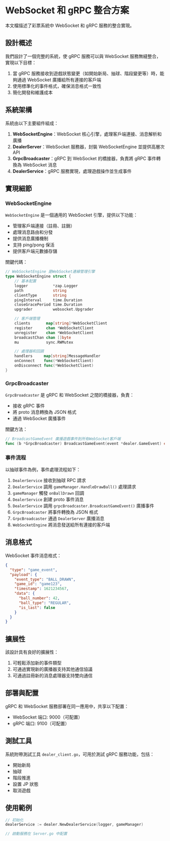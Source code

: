 # WebSocket 和 gRPC 整合方案

本文檔描述了彩票系統中 WebSocket 和 gRPC 服務的整合實現。

## 設計概述

我們設計了一個完整的系統，使 gRPC 服務可以與 WebSocket 服務無縫整合，實現以下目標：

1. 當 gRPC 服務接收到遊戲狀態變更（如開始新局、抽球、階段變更等）時，能夠通過 WebSocket 廣播給所有連接的客戶端
2. 使用標準化的事件格式，確保消息格式一致性
3. 簡化開發和維護成本

## 系統架構

系統由以下主要組件組成：

1. **WebSocketEngine**：WebSocket 核心引擎，處理客戶端連接、消息解析和廣播
2. **DealerServer**：WebSocket 服務器，封裝 WebSocketEngine 並提供高層次 API
3. **GrpcBroadcaster**：gRPC 到 WebSocket 的橋接器，負責將 gRPC 事件轉換為 WebSocket 消息
4. **DealerService**：gRPC 服務實現，處理遊戲操作並生成事件

## 實現細節

### WebSocketEngine

`WebSocketEngine` 是一個通用的 WebSocket 引擎，提供以下功能：

- 管理客戶端連接（註冊、註銷）
- 處理消息路由和分發
- 提供消息廣播機制
- 支持 ping/pong 保活
- 提供客戶端元數據存儲

關鍵代碼：
```go
// WebSocketEngine 是WebSocket連線管理引擎
type WebSocketEngine struct {
	// 基本配置
	logger           *zap.Logger
	path             string
	clientType       string
	pingInterval     time.Duration
	closeGracePeriod time.Duration
	upgrader         websocket.Upgrader

	// 客戶端管理
	clients       map[string]*WebSocketClient
	register      chan *WebSocketClient
	unregister    chan *WebSocketClient
	broadcastChan chan []byte
	mu            sync.RWMutex

	// 處理器和回調
	handlers     map[string]MessageHandler
	onConnect    func(*WebSocketClient)
	onDisconnect func(*WebSocketClient)
}
```

### GrpcBroadcaster

`GrpcBroadcaster` 是 gRPC 和 WebSocket 之間的橋接器，負責：

- 接收 gRPC 事件
- 將 proto 消息轉換為 JSON 格式
- 通過 WebSocket 廣播事件

關鍵方法：
```go
// BroadcastGameEvent 廣播遊戲事件到所有WebSocket客戶端
func (b *GrpcBroadcaster) BroadcastGameEvent(event *dealer.GameEvent) error
```

### 事件流程

以抽球事件為例，事件處理流程如下：

1. `DealerService` 接收到抽球 RPC 請求
2. `DealerService` 調用 `gameManager.HandleDrawBall()` 處理請求
3. `gameManager` 觸發 `onBallDrawn` 回調
4. `DealerService` 創建 proto 事件消息
5. `DealerService` 調用 `grpcBroadcaster.BroadcastGameEvent()` 廣播事件
6. `GrpcBroadcaster` 將事件轉換為 JSON 格式
7. `GrpcBroadcaster` 通過 `DealerServer` 廣播消息
8. `WebSocketEngine` 將消息發送給所有連接的客戶端

## 消息格式

WebSocket 事件消息格式：

```json
{
  "type": "game_event",
  "payload": {
    "event_type": "BALL_DRAWN",
    "game_id": "game123",
    "timestamp": 1621234567,
    "data": {
      "ball_number": 42,
      "ball_type": "REGULAR",
      "is_last": false
    }
  }
}
```

## 擴展性

該設計具有良好的擴展性：

1. 可輕鬆添加新的事件類型
2. 可通過實現新的廣播器支持其他通信協議
3. 可通過註冊新的消息處理器支持雙向通信

## 部署與配置

gRPC 和 WebSocket 服務部署在同一應用中，共享以下配置：

- WebSocket 端口: 9000（可配置）
- gRPC 端口: 9100（可配置）

## 測試工具

系統附帶測試工具 `dealer_client.go`，可用於測試 gRPC 服務功能，包括：

- 開始新局
- 抽球
- 階段推進
- 設置 JP 狀態
- 取消遊戲

## 使用範例

```go
// 初始化
dealerService := dealer.NewDealerService(logger, gameManager)

// 啟動服務在 Server.go 中配置
``` 